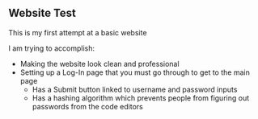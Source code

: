 ## Website Test

This is my first attempt at a basic website

I am trying to accomplish:

- Making the website look clean and professional
- Setting up a Log-In page that you must go through to get to the main page
  -  Has a Submit button linked to username and password inputs
  -  Has a hashing algorithm which prevents people from figuring out passwords from the code editors
  
